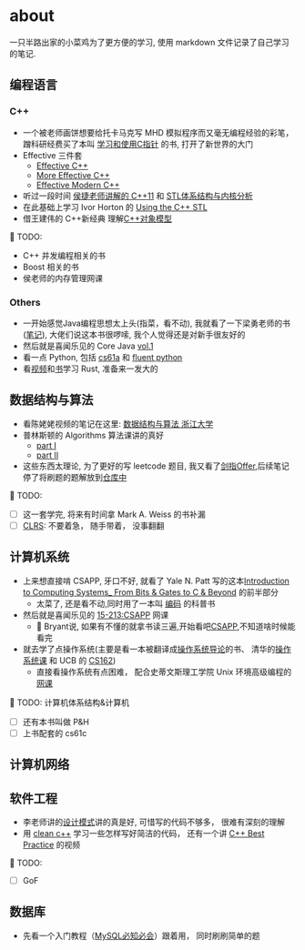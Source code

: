 # about

一只半路出家的小菜鸡为了更方便的学习, 使用 markdown 文件记录了自己学习的笔记.

## 编程语言
### C++
* 一个被老师画饼想要给托卡马克写 MHD 模拟程序而又毫无编程经验的彩笔，蹭科研经费买了本叫 [学习和使用C指针](C++/UnderstandAndUsingCPointers/UnderstandAndUsingCPointers.md) 的书,  打开了新世界的大门
* Effective 三件套
  *  [Effective C++](C++/EffectiveCPP/EffectiveCPlusPlus.md) 
  *  [More Effective C++](C++/EffectiveMoreCPP/MoreEffectiveCPP.md)
  *  [Effective Modern C++](C++/EffectiveModernCPP/EffectiveModernC++.md)
* 听过一段时间 [侯捷老师讲解的 C++11](C++/侯捷C++/HouJieC11.md) 和 [STL体系结构与内核分析](C++/侯捷STL/STL体系结构与内核分析.md)
* 在此基础上学习 Ivor Horton 的 [Using the C++ STL](C++/UsingSTL/UsingSTL.md)
* 借王建伟的 C++新经典 理解[C++对象模型](C++/InsideC++ObjectModel/C++新经典%20-%20对象模型.md)

:memo: TODO: 
* C++ 并发编程相关的书
* Boost 相关的书
* 侯老师的内存管理网课

### Others
* 一开始感觉Java编程思想太上头(指菜，看不动), 我就看了一下梁勇老师的书([笔记](Java&Python/JavaLiangY/IntroductionJavaAndDataStructure.md)), 大佬们说这本书很啰嗦, 我个人觉得还是对新手很友好的
* 然后就是喜闻乐见的 Core Java [vol.1](Java&Python/JavaCore/CoreJava.md)
* 看一点 Python, 包括 [cs61a](Java&Python/CS61a/cs61a.md) 和 [fluent python](Java&Python/FluentPython/FluentPython.md)
* 看[视频](C++/Rust权威指南/Rust编程语言入门教程.md)和[书](C++/Rust权威指南/Rust权威指南.md)学习 Rust, 准备来一发大的

## 数据结构与算法

* 看陈姥姥视频的笔记在这里: [数据结构与算法 浙江大学](Algorithms/DataStructure-ZJU/DataStructure.md)
* 普林斯顿的 Algorithms 算法课讲的真好
  * [part I](Algorithms/Algorithm4ed/AlgorithmOCW.md)
  * [part II](Algorithms/Algorithm4ed/AlgorithmOCW.2nd.md)
* 这些东西太理论, 为了更好的写 leetcode 题目, 我又看了[剑指Offer](Algorithms/剑指Offer/剑指Offer.md),后续笔记停了将刷题的题解放到[仓库中](https://gitee.com/Haitau1996/leetcode)

:memo: TODO:
- [ ] 这一套学完, 将来有时间拿 Mark A. Weiss 的书补漏
- [ ] [CLRS](Algorithms/CLRS/CLRS.md): 不要着急， 随手带着， 没事翻翻

## 计算机系统
* 上来想直接啃 CSAPP, 牙口不好, 就看了 Yale N. Patt 写的这本[Introduction to Computing Systems_ From Bits & Gates to C & Beyond](ComputerSystem/CSAPP/Yale.Patt.Intro.Computer.System.md) 的前半部分
  * 太菜了, 还是看不动,同时用了一本叫 [编码](ComputerSystem/Code-HLCHS/Code_theHiddenLanguageforComputerHardwareandSoftware.md) 的科普书
* 然后就是喜闻乐见的 [15-213:CSAPP](ComputerSystem/CSAPP/CSAPP.Mooc.md) 网课
  * :memo: Bryant说, 如果有不懂的就拿书读三遍,开始看吧[CSAPP](ComputerSystem/CSAPP/CSAPP.Book.md),不知道啥时候能看完
* 就去学了点操作系统(主要是看一本被翻译成[操作系统导论](ComputerSystem/OS-TEP/OS-TEP.md)的书、 清华的[操作系统课](ComputerSystem/OS-THUOCW2020/OS-THUOCW2020.md) 和 UCB 的 [CS162](ComputerSystem/CS162OS/CS162.md))
  * 直接看操作系统有点困难， 配合史蒂文斯理工学院 Unix 环境高级编程的[网课](ComputerSystem/APUinxEnv/CS631%20Advanced%20Programming%20in%20the%20UNIX%20Environment.md)

:memo: TODO: 计算机体系结构&计算机
- [ ] 还有本书叫做 P&H 
- [ ] 上书配套的 cs61c

## 计算机网络

## 软件工程

* 李老师讲的[设计模式](SoftwareEngineering/李建忠-C++设计模式/C++设计模式.md)讲的真是好, 可惜写的代码不够多， 很难有深刻的理解
* 用 [clean c++](C++/CleanC++/CleanC++.md) 学习一些怎样写好简洁的代码， 还有一个讲 [C++ Best Practice](C++/LearningC++BestPractice/LearningC++BestPractice.md) 的视频
  
:memo: TODO:
- [ ] GoF

## 数据库
* 先看一个入门教程（[MySQL必知必会](数据库/MySQL必知必会/MySQL必知必会.md)）跟着用， 同时刷刷简单的题